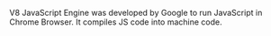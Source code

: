 

V8 JavaScript Engine was developed by Google to run JavaScript in Chrome Browser. It compiles JS code into machine code.